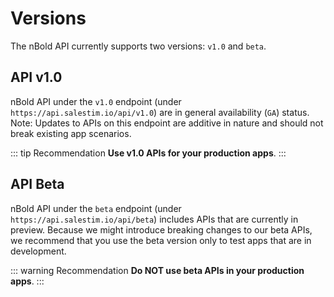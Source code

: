 # Versions

The nBold API currently supports two versions: `v1.0` and `beta`.

## API v1.0 <Badge text="v1.0"/>
nBold API under the `v1.0` endpoint (under `https://api.salestim.io/api/v1.0`) are in general availability (`GA`) status.    
Note: Updates to APIs on this endpoint are additive in nature and should not break existing app scenarios.

::: tip Recommendation
**Use v1.0 APIs for your production apps**.
:::

## API Beta <Badge text="beta" type="warning"/>
nBold API under the `beta` endpoint (under `https://api.salestim.io/api/beta`) includes APIs that are currently in preview. Because we might introduce breaking changes to our beta APIs, we recommend that you use the beta version only to test apps that are in development.

::: warning Recommendation
**Do NOT use beta APIs in your production apps**.
:::

<Classification label="public" />
